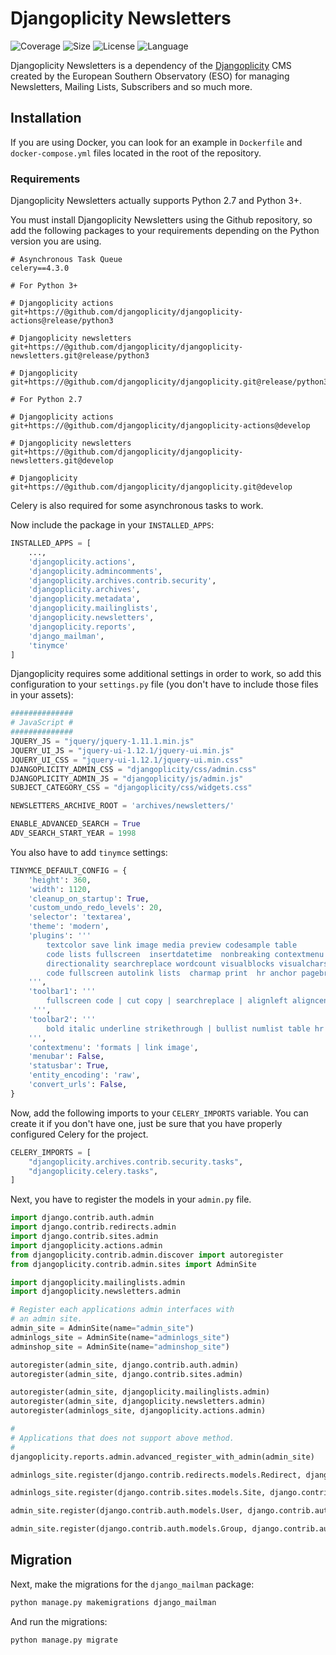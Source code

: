 # Djangoplicity Newsletters

![Coverage](https://img.shields.io/codecov/c/github/djangoplicity/djangoplicity-newsletters/develop)
![Size](https://img.shields.io/github/repo-size/djangoplicity/djangoplicity-newsletters)
![License](https://img.shields.io/github/license/djangoplicity/djangoplicity-newsletters)
![Language](https://img.shields.io/github/languages/top/djangoplicity/djangoplicity-newsletters)

Djangoplicity Newsletters is a dependency of the [Djangoplicity](https://github.com/djangoplicity/djangoplicity) CMS
created by the European Southern Observatory (ESO) for managing Newsletters, Mailing Lists, Subscribers and so much more.

## Installation

If you are using Docker, you can look for an example in `Dockerfile` and `docker-compose.yml` files located in the root
of the repository.
### Requirements

Djangoplicity Newsletters actually supports Python 2.7 and Python 3+.

You must install Djangoplicity Newsletters using the Github repository, so add the following packages to your
requirements depending on the Python version you are using.
```
# Asynchronous Task Queue
celery==4.3.0

# For Python 3+

# Djangoplicity actions
git+https://@github.com/djangoplicity/djangoplicity-actions@release/python3

# Djangoplicity newsletters
git+https://@github.com/djangoplicity/djangoplicity-newsletters.git@release/python3

# Djangoplicity
git+https://@github.com/djangoplicity/djangoplicity.git@release/python3

# For Python 2.7

# Djangoplicity actions
git+https://@github.com/djangoplicity/djangoplicity-actions@develop

# Djangoplicity newsletters
git+https://@github.com/djangoplicity/djangoplicity-newsletters.git@develop

# Djangoplicity
git+https://@github.com/djangoplicity/djangoplicity.git@develop
```
Celery is also required for some asynchronous tasks to work.

Now include the package in your `INSTALLED_APPS`:

```python
INSTALLED_APPS = [
    ...,
    'djangoplicity.actions',
    'djangoplicity.admincomments',
    'djangoplicity.archives.contrib.security',
    'djangoplicity.archives',
    'djangoplicity.metadata',
    'djangoplicity.mailinglists',
    'djangoplicity.newsletters',
    'djangoplicity.reports',
    'django_mailman',
    'tinymce'
]
```

Djangoplicity requires some additional settings in order to work, so add this configuration to your `settings.py` 
file (you don't have to include those files in your assets):

```python
##############
# JavaScript #
##############
JQUERY_JS = "jquery/jquery-1.11.1.min.js"
JQUERY_UI_JS = "jquery-ui-1.12.1/jquery-ui.min.js"
JQUERY_UI_CSS = "jquery-ui-1.12.1/jquery-ui.min.css"
DJANGOPLICITY_ADMIN_CSS = "djangoplicity/css/admin.css"
DJANGOPLICITY_ADMIN_JS = "djangoplicity/js/admin.js"
SUBJECT_CATEGORY_CSS = "djangoplicity/css/widgets.css"

NEWSLETTERS_ARCHIVE_ROOT = 'archives/newsletters/'

ENABLE_ADVANCED_SEARCH = True
ADV_SEARCH_START_YEAR = 1998
```

You also have to add `tinymce` settings:
```python
TINYMCE_DEFAULT_CONFIG = {
    'height': 360,
    'width': 1120,
    'cleanup_on_startup': True,
    'custom_undo_redo_levels': 20,
    'selector': 'textarea',
    'theme': 'modern',
    'plugins': '''
        textcolor save link image media preview codesample table
        code lists fullscreen  insertdatetime  nonbreaking contextmenu
        directionality searchreplace wordcount visualblocks visualchars
        code fullscreen autolink lists  charmap print  hr anchor pagebreak
    ''',
    'toolbar1': '''
        fullscreen code | cut copy | searchreplace | alignleft aligncenter alignright alignjustify | formatselect forecolor backcolor | superscript subscript |
     ''',
    'toolbar2': '''
        bold italic underline strikethrough | bullist numlist table hr | indent outdent | undo redo | link unlink anchor image media charmap | nonbreaking |
    ''',
    'contextmenu': 'formats | link image',
    'menubar': False,
    'statusbar': True,
    'entity_encoding': 'raw',
    'convert_urls': False,
}
```

Now, add the following imports to your `CELERY_IMPORTS` variable. You can create it if you don't have one, just be sure that you have properly configured Celery for the project.
```python
CELERY_IMPORTS = [
    "djangoplicity.archives.contrib.security.tasks",
    "djangoplicity.celery.tasks",
]
```

Next, you have to register the models in your `admin.py` file.
```python
import django.contrib.auth.admin
import django.contrib.redirects.admin
import django.contrib.sites.admin
import djangoplicity.actions.admin
from djangoplicity.contrib.admin.discover import autoregister
from djangoplicity.contrib.admin.sites import AdminSite

import djangoplicity.mailinglists.admin
import djangoplicity.newsletters.admin

# Register each applications admin interfaces with
# an admin site.
admin_site = AdminSite(name="admin_site")
adminlogs_site = AdminSite(name="adminlogs_site")
adminshop_site = AdminSite(name="adminshop_site")

autoregister(admin_site, django.contrib.auth.admin)
autoregister(admin_site, django.contrib.sites.admin)

autoregister(admin_site, djangoplicity.mailinglists.admin)
autoregister(admin_site, djangoplicity.newsletters.admin)
autoregister(adminlogs_site, djangoplicity.actions.admin)

#
# Applications that does not support above method.
#
djangoplicity.reports.admin.advanced_register_with_admin(admin_site)

adminlogs_site.register(django.contrib.redirects.models.Redirect, django.contrib.redirects.admin.RedirectAdmin)

adminlogs_site.register(django.contrib.sites.models.Site, django.contrib.sites.admin.SiteAdmin)

admin_site.register(django.contrib.auth.models.User, django.contrib.auth.admin.UserAdmin)

admin_site.register(django.contrib.auth.models.Group, django.contrib.auth.admin.GroupAdmin)
```

## Migration

Next, make the migrations for the `django_mailman` package:
```bash
python manage.py makemigrations django_mailman
```
And run the migrations:
```bash
python manage.py migrate
```
